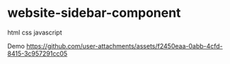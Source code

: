 # website-sidebar-component
html
css
javascript


Demo
https://github.com/user-attachments/assets/f2450eaa-0abb-4cfd-8415-3c957291cc05
